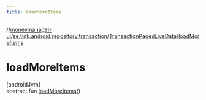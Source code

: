 ```yaml
---
title: loadMoreItems
---
```

//[moneymanager-ui](../../../index.html)/[se.tink.android.repository.transaction](../index.html)/[TransactionPagesLiveData](index.html)/[loadMoreItems](load-more-items.html)



# loadMoreItems



[androidJvm]\
abstract fun [loadMoreItems](load-more-items.html)()




